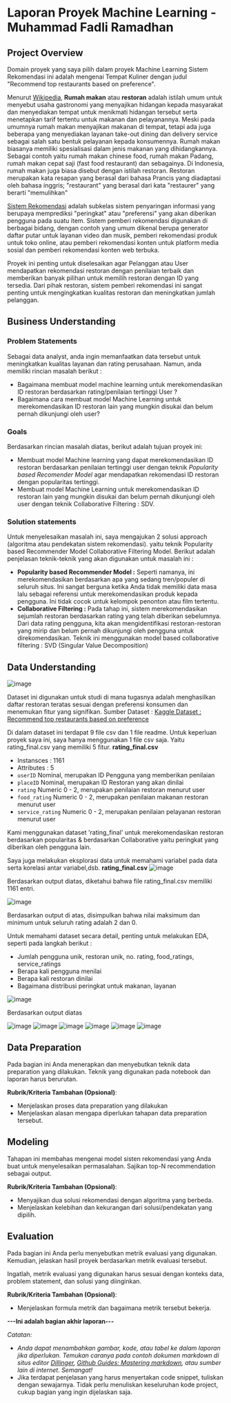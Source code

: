 # Laporan Proyek Machine Learning - Muhammad Fadli Ramadhan

## Project Overview

Domain proyek yang saya pilih dalam proyek Machine Learning Sistem Rekomendasi ini adalah mengenai Tempat Kuliner dengan judul "Recommend top restaurants based on preference".

Menurut [Wikipedia](https://id.wikipedia.org/wiki/Rumah_makan), **Rumah makan** atau **restoran** adalah istilah umum untuk menyebut usaha gastronomi yang menyajikan hidangan kepada masyarakat dan menyediakan tempat untuk menikmati hidangan tersebut serta menetapkan tarif tertentu untuk makanan dan pelayanannya. Meski pada umumnya rumah makan menyajikan makanan di tempat, tetapi ada juga beberapa yang menyediakan layanan take-out dining dan delivery service sebagai salah satu bentuk pelayanan kepada konsumennya. Rumah makan biasanya memiliki spesialisasi dalam jenis makanan yang dihidangkannya. Sebagai contoh yaitu rumah makan chinese food, rumah makan Padang, rumah makan cepat saji (fast food restaurant) dan sebagainya. Di Indonesia, rumah makan juga biasa disebut dengan istilah restoran. Restoran merupakan kata resapan yang berasal dari bahasa Prancis yang diadaptasi oleh bahasa inggris; "restaurant" yang berasal dari kata "restaurer" yang berarti "memulihkan"

[Sistem Rekomendasi](https://en.wikipedia.org/wiki/Recommender_system)  adalah subkelas sistem penyaringan informasi yang berupaya memprediksi "peringkat" atau "preferensi" yang akan diberikan pengguna pada suatu item.
Sistem pemberi rekomendasi digunakan di berbagai bidang, dengan contoh yang umum dikenal berupa generator daftar putar untuk layanan video dan musik, pemberi rekomendasi produk untuk toko online, atau pemberi rekomendasi konten untuk platform media sosial dan pemberi rekomendasi konten web terbuka.

Proyek ini penting untuk diselesaikan agar Pelanggan atau User mendapatkan rekomendasi restoran dengan penilaian terbaik dan memberikan banyak pilihan untuk memilih restoran dengan ID yang tersedia. Dari pihak restoran, sistem pemberi rekomendasi ini sangat penting untuk mengingkatkan kualitas restoran dan meningkatkan jumlah pelanggan.


## Business Understanding

### Problem Statements

Sebagai data analyst, anda ingin memanfaatkan data tersebut untuk meningkatkan kualitas layanan dan rating perusahaan. Namun, anda memiliki rincian masalah berikut :
- Bagaimana membuat model machine learning untuk merekomendasikan ID restoran berdasarkan rating/penilaian tertinggi User ?
- Bagaimana cara membuat model Machine Learning untuk merekomendasikan ID restoran lain yang mungkin disukai dan belum pernah dikunjungi oleh user?

### Goals

Berdasarkan rincian masalah diatas, berikut adalah tujuan proyek ini:
- Membuat model Machine learning yang dapat merekomendasikan ID restoran berdasarkan penilaian tertinggi user dengan teknik *Popularity based Recomender Model* agar mendapatkan rekomendasi ID restoran dengan popularitas tertinggi.
- Membuat model Machine Learning untuk merekomendasikan ID restoran lain yang mungkin disukai dan belum pernah dikunjungi oleh user dengan teknik Collaborative Filtering : SDV.

### Solution statements

Untuk menyelesaikan masalah ini, saya mengajukan 2 solusi approach (algoritma atau pendekatan sistem rekomendasi). yaitu teknik Popularity based Recommender Model
Collaborative Filtering Model. Berikut adalah penjelasan teknik-teknik yang akan digunakan untuk masalah ini :
- **Popularity based Recommender Model :** Seperti namanya, ini merekomendasikan berdasarkan apa yang sedang tren/populer di seluruh situs. Ini sangat berguna ketika Anda tidak memiliki data masa lalu sebagai referensi untuk merekomendasikan produk kepada pengguna. Ini tidak cocok untuk kelompok penonton atau film tertentu.
- **Collaborative Filtering :** Pada tahap ini, sistem merekomendasikan sejumlah restoran berdasarkan rating yang telah diberikan sebelumnya. Dari data rating pengguna, kita akan mengidentifikasi restoran-restoran yang mirip dan belum pernah dikunjungi oleh pengguna untuk direkomendasikan. Teknik ini menggunakan model based collaborative filtering : SVD (Singular Value Decomposition)

## Data Understanding
![image](https://github.com/fadlinisasiGit/Laporan-Proyek-Machine-Learning-2/blob/main/DataUnderstanding1.png?raw=true)

Dataset ini digunakan untuk studi di mana tugasnya adalah menghasilkan daftar restoran teratas sesuai dengan preferensi konsumen dan menemukan fitur yang signifikan.
Sumber Dataset : [Kaggle Dataset : Recommend top restaurants based on preference](https://www.kaggle.com/uciml/restaurant-data-with-consumer-ratings)

Di dalam dataset ini terdapat 9 file csv dan 1 file readme. Untuk keperluan proyek saya ini, saya hanya menggunakan 1 file csv saja. Yaitu rating_final.csv yang memiliki 5 fitur.
**rating_final.csv**
- Instansces : 1161
- Attributes : 5
- `userID`  Nominal, merupakan ID Pengguna yang memberikan penilaian 
- `placeID` Nominal, merupakan ID Restoran yang akan dinilai 
- `rating`  Numeric 0 - 2, merupakan penilaian restoran menurut user 
- `food_rating`  Numeric 0 - 2, merupakan penilaian makanan restoran menurut user
- `service_rating`  Numeric 0 - 2, merupakan penilaian pelayanan restoran menurut user

Kami menggunakan dataset 'rating_final' untuk merekomendasikan restoran berdasarkan popularitas & berdasarkan Collaborative yaitu peringkat yang diberikan oleh pengguna lain.

Saya juga melakukan eksplorasi data untuk memahami variabel pada data serta korelasi antar variabel,dsb.
**rating_final.csv**
![image](https://github.com/fadlinisasiGit/Laporan-Proyek-Machine-Learning-2/blob/main/2.png?raw=true)

Berdasarkan output diatas, diketahui bahwa file rating_final.csv memiliki 1161 entri.

![image](https://github.com/fadlinisasiGit/Laporan-Proyek-Machine-Learning-2/blob/main/3.png?raw=true)

Berdasarkan output di atas, disimpulkan bahwa nilai maksimum dan minimum untuk seluruh rating adalah 2 dan 0. 

Untuk memahami dataset secara detail, penting untuk melakukan EDA, seperti pada langkah berikut :
* Jumlah pengguna unik, restoran unik, no. rating, food_ratings, service_ratings
* Berapa kali pengguna menilai
* Berapa kali restoran dinilai
* Bagaimana distribusi peringkat untuk makanan, layanan

![image](https://github.com/fadlinisasiGit/Laporan-Proyek-Machine-Learning-2/blob/main/4.png?raw=true)

Berdasarkan output diatas

![image](https://github.com/fadlinisasiGit/Laporan-Proyek-Machine-Learning-2/blob/main/2.png?raw=true)
![image](https://github.com/fadlinisasiGit/Laporan-Proyek-Machine-Learning-2/blob/main/2.png?raw=true)
![image](https://github.com/fadlinisasiGit/Laporan-Proyek-Machine-Learning-2/blob/main/2.png?raw=true)
![image](https://github.com/fadlinisasiGit/Laporan-Proyek-Machine-Learning-2/blob/main/2.png?raw=true)
![image](https://github.com/fadlinisasiGit/Laporan-Proyek-Machine-Learning-2/blob/main/2.png?raw=true)
![image](https://github.com/fadlinisasiGit/Laporan-Proyek-Machine-Learning-2/blob/main/2.png?raw=true)


## Data Preparation
Pada bagian ini Anda menerapkan dan menyebutkan teknik data preparation yang dilakukan. Teknik yang digunakan pada notebook dan laporan harus berurutan.

**Rubrik/Kriteria Tambahan (Opsional)**: 
- Menjelaskan proses data preparation yang dilakukan
- Menjelaskan alasan mengapa diperlukan tahapan data preparation tersebut.

## Modeling
Tahapan ini membahas mengenai model sisten rekomendasi yang Anda buat untuk menyelesaikan permasalahan. Sajikan top-N recommendation sebagai output.

**Rubrik/Kriteria Tambahan (Opsional)**: 
- Menyajikan dua solusi rekomendasi dengan algoritma yang berbeda.
- Menjelaskan kelebihan dan kekurangan dari solusi/pendekatan yang dipilih.

## Evaluation
Pada bagian ini Anda perlu menyebutkan metrik evaluasi yang digunakan. Kemudian, jelaskan hasil proyek berdasarkan metrik evaluasi tersebut.

Ingatlah, metrik evaluasi yang digunakan harus sesuai dengan konteks data, problem statement, dan solusi yang diinginkan.

**Rubrik/Kriteria Tambahan (Opsional)**: 
- Menjelaskan formula metrik dan bagaimana metrik tersebut bekerja.

**---Ini adalah bagian akhir laporan---**

_Catatan:_
- _Anda dapat menambahkan gambar, kode, atau tabel ke dalam laporan jika diperlukan. Temukan caranya pada contoh dokumen markdown di situs editor [Dillinger](https://dillinger.io/), [Github Guides: Mastering markdown](https://guides.github.com/features/mastering-markdown/), atau sumber lain di internet. Semangat!_
- Jika terdapat penjelasan yang harus menyertakan code snippet, tuliskan dengan sewajarnya. Tidak perlu menuliskan keseluruhan kode project, cukup bagian yang ingin dijelaskan saja.
